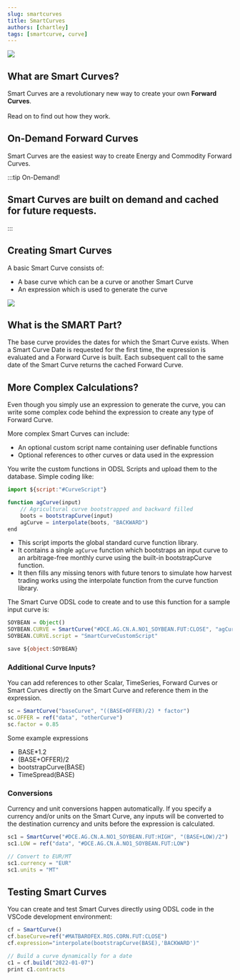 ```yaml
---
slug: smartcurves
title: SmartCurves
authors: [chartley]
tags: [smartcurve, curve]
---
```


<div className="row">
  <div className="column">
    <img src="/img/blog/SmartCurvesBlog.png"/>
  </div>
  <div className="column">
  <h2>What are Smart Curves?</h2>  
    Smart Curves are a revolutionary new way to create your own <b>Forward Curves</b>.
    <br /><br />Read on to find out how they work.
  </div>
</div>

<!--truncate-->

## On-Demand Forward Curves
Smart Curves are the easiest way to create Energy and Commodity Forward Curves.

:::tip On-Demand!
## Smart Curves are built on demand and cached for future requests.
:::

## Creating Smart Curves
A basic Smart Curve consists of:

* A base curve which can be a curve or another Smart Curve
* An expression which is used to generate the curve

![](/img/blog/BasePlusExpression.png)

## What is the SMART Part?
The base curve provides the dates for which the Smart Curve exists. 
When a Smart Curve Date is requested for the first time, the expression is evaluated and a Forward Curve is built.
Each subsequent call to the same date of the Smart Curve returns the cached Forward Curve.

## More Complex Calculations?
Even though you simply use an expression to generate the curve, you can write some complex code behind the expression to create any type of Forward Curve.

More complex Smart Curves can include:

* An optional custom script name containing user definable functions
* Optional references to other curves or data used in the expression

You write the custom functions in ODSL Scripts and upload them to the database.
Simple coding like:

```js
import ${script:"#CurveScript"}

function agCurve(input)
    // Agricultural curve bootstrapped and backward filled
    boots = bootstrapCurve(input)
    agCurve = interpolate(boots, "BACKWARD")
end
```

* This script imports the global standard curve function library.
* It contains a single ```agCurve``` function which bootstraps an input curve to an arbitrage-free monthly curve using the built-in bootstrapCurve function.
* It then fills any missing tenors with future tenors to simulate how harvest trading works using the interpolate function from the curve function library.

The Smart Curve ODSL code to create and to use this function for a sample input curve is:

```js
SOYBEAN = Object()
SOYBEAN.CURVE = SmartCurve("#DCE.AG.CN.A.NO1_SOYBEAN.FUT:CLOSE", "agCurve(BASE)")
SOYBEAN.CURVE.script = "SmartCurveCustomScript"

save ${object:SOYBEAN}
```

### Additional Curve Inputs?
You can add references to other Scalar, TimeSeries, Forward Curves or Smart Curves directly on the Smart Curve and reference them in the expression.

```js
sc = SmartCurve("baseCurve", "((BASE+OFFER)/2) * factor")
sc.OFFER = ref("data", "otherCurve")
sc.factor = 0.85
```

Some example expressions

* BASE*1.2
* (BASE+OFFER)/2
* bootstrapCurve(BASE)
* TimeSpread(BASE)

### Conversions
Currency and unit conversions happen automatically.
If you specify a currency and/or units on the Smart Curve, any inputs will be converted to the destination currency and units before the expression is calculated.

```js
sc1 = SmartCurve("#DCE.AG.CN.A.NO1_SOYBEAN.FUT:HIGH", "(BASE+LOW)/2")
sc1.LOW = ref("data", "#DCE.AG.CN.A.NO1_SOYBEAN.FUT:LOW")

// Convert to EUR/MT
sc1.currency = "EUR"
sc1.units = "MT"
```

## Testing Smart Curves
You can create and test Smart Curves directly using ODSL code in the VSCode development environment:

```js
cf = SmartCurve()
cf.baseCurve=ref("#MATBAROFEX.ROS.CORN.FUT:CLOSE")
cf.expression="interpolate(bootstrapCurve(BASE),'BACKWARD')"

// Build a curve dynamically for a date
c1 = cf.build("2022-01-07")
print c1.contracts
```

